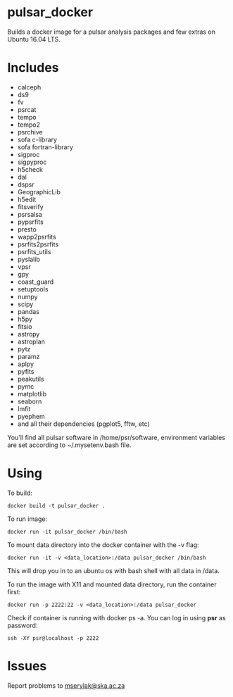 # pulsar_docker
Builds a docker image for a pulsar analysis packages and few extras on Ubuntu 16.04 LTS.

# Includes
- calceph
- ds9
- fv
- psrcat
- tempo
- tempo2
- psrchive
- sofa c-library
- sofa fortran-library
- sigproc
- sigpyproc
- h5check
- dal
- dspsr
- GeographicLib
- h5edit
- fitsverify
- psrsalsa
- pypsrfits
- presto
- wapp2psrfits
- psrfits2psrfits
- psrfits_utils
- pyslalib
- vpsr
- gpy
- coast_guard
- setuptools
- numpy
- scipy
- pandas
- h5py
- fitsio
- astropy
- astroplan
- pytz
- paramz
- aplpy
- pyfits
- peakutils
- pymc
- matplotlib
- seaborn
- lmfit
- pyephem
- and all their dependencies (pgplot5, fftw, etc)

You'll find all pulsar software in /home/psr/software, environment variables are set according to ~/.mysetenv.bash file.

# Using
To build:

    docker build -t pulsar_docker .

To run image:

    docker run -it pulsar_docker /bin/bash

To mount data directory into the docker container with the -v flag:

    docker run -it -v <data_location>:/data pulsar_docker /bin/bash

This will drop you in to an ubuntu os with bash shell with all data in /data.

To run the image with X11 and mounted data directory, run the container first:

    docker run -p 2222:22 -v <data_location>:/data pulsar_docker

Check if container is running with docker ps -a. You can log in using **psr** as password:

    ssh -XY psr@localhost -p 2222

# Issues
Report problems to mserylak@ska.ac.za
